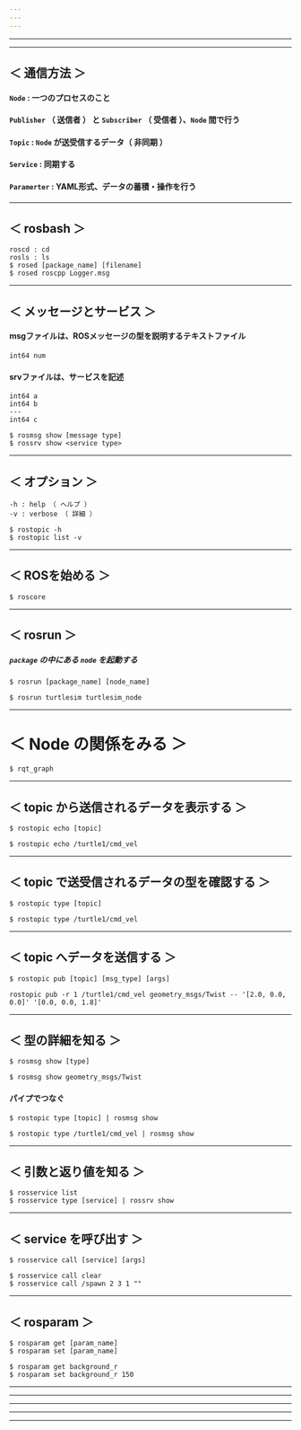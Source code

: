 ```yaml
---
---
---
```

---
---
## ＜ 通信方法 ＞
#### `Node` : 一つのプロセスのこと
#### `Publisher` （ 送信者 ） と `Subscriber` （ 受信者 ）、`Node` 間で行う
#### `Topic` : `Node` が送受信するデータ（ 非同期 ）
#### `Service` : 同期する
#### `Paramerter` : YAML形式、データの蓄積・操作を行う
---
## ＜ rosbash ＞
```
roscd : cd
rosls : ls
$ rosed [package_name] [filename]
$ rosed roscpp Logger.msg
```
---
## ＜ メッセージとサービス ＞
#### msgファイルは、ROSメッセージの型を説明するテキストファイル
```
int64 num
```
#### srvファイルは、サービスを記述
```
int64 a
int64 b
---
int64 c
```
```
$ rosmsg show [message type]
$ rossrv show <service type>
```
---
## ＜ オプション ＞
```
-h : help （ ヘルプ ）
-v : verbose （ 詳細 ）
```
```
$ rostopic -h
$ rostopic list -v
```
---
## ＜ ROSを始める ＞
```
$ roscore
```
---
## ＜ rosrun ＞
##### `package` の中にある `node` を起動する
```
$ rosrun [package_name] [node_name]
```
```
$ rosrun turtlesim turtlesim_node
```
---
# ＜ Node の関係をみる ＞
```
$ rqt_graph
```
---
## ＜ topic から送信されるデータを表示する ＞
```
$ rostopic echo [topic]
```
```
$ rostopic echo /turtle1/cmd_vel
```
---
## ＜ topic で送受信されるデータの型を確認する ＞
```
$ rostopic type [topic]
```
```
$ rostopic type /turtle1/cmd_vel
```
---
## ＜ topic へデータを送信する ＞
```
$ rostopic pub [topic] [msg_type] [args]
```
```
rostopic pub -r 1 /turtle1/cmd_vel geometry_msgs/Twist -- '[2.0, 0.0, 0.0]' '[0.0, 0.0, 1.8]'
```
---
## ＜ 型の詳細を知る ＞
```
$ rosmsg show [type]
```
```
$ rosmsg show geometry_msgs/Twist
```
#### パイプでつなぐ
```
$ rostopic type [topic] | rosmsg show
```
```
$ rostopic type /turtle1/cmd_vel | rosmsg show
```
---
## ＜ 引数と返り値を知る ＞
```
$ rosservice list
$ rosservice type [service] | rossrv show
```
---
## ＜ service を呼び出す ＞
```
$ rosservice call [service] [args]
```
```
$ rosservice call clear
$ rosservice call /spawn 2 3 1 ""
```
---
## ＜ rosparam ＞
```
$ rosparam get [param_name]
$ rosparam set [param_name]
```
```
$ rosparam get background_r
$ rosparam set background_r 150
```
---
---
---
---
---

